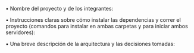 • Nombre del proyecto y de los integrantes:

• Instrucciones claras sobre cómo instalar las dependencias y correr el proyecto (comandos para instalar en ambas carpetas
y para iniciar ambos servidores):

• Una breve descripción de la arquitectura y las decisiones tomadas:
